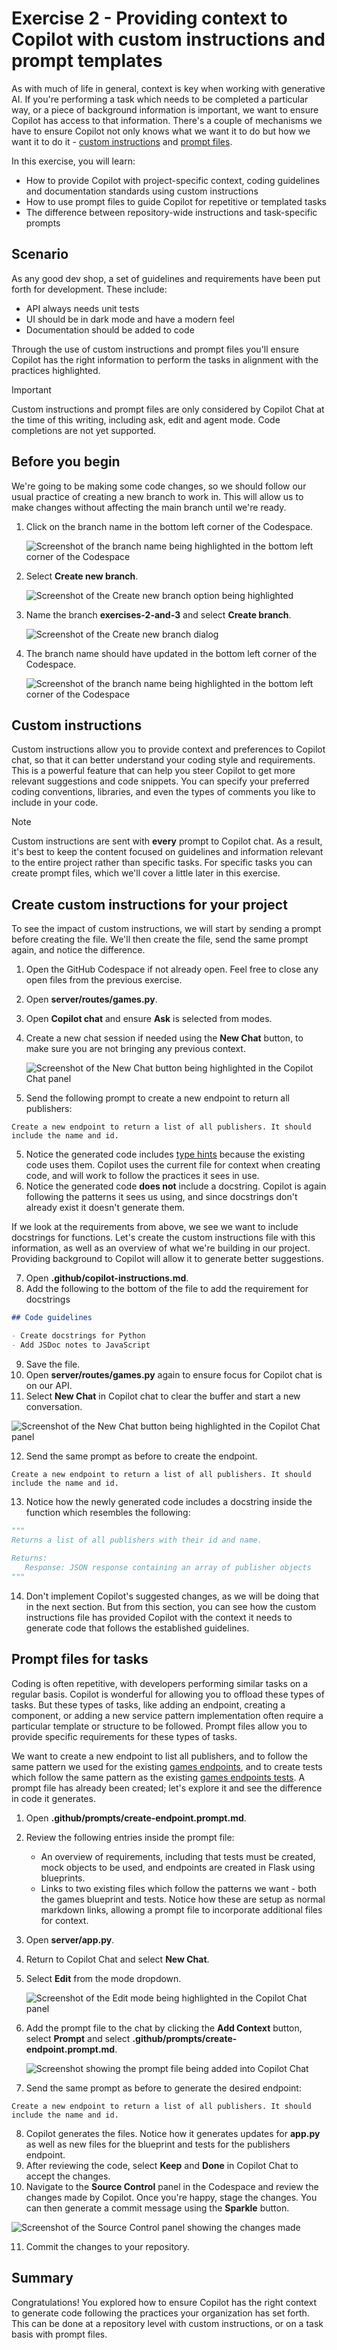 # Exercise 2 - Providing context to Copilot with custom instructions and prompt templates

As with much of life in general, context is key when working with generative AI. If you're performing a task which needs to be completed a particular way, or a piece of background information is important, we want to ensure Copilot has access to that information. There's a couple of mechanisms we have to ensure Copilot not only knows what we want it to do but how we want it to do it - [custom instructions](https://code.visualstudio.com/docs/copilot/copilot-customization) and [prompt files](https://code.visualstudio.com/docs/copilot/copilot-customization#_reusable-prompt-files-experimental).

In this exercise, you will learn:
- How to provide Copilot with project-specific context, coding guidelines and documentation standards using custom instructions
- How to use prompt files to guide Copilot for repetitive or templated tasks
- The difference between repository-wide instructions and task-specific prompts

## Scenario

As any good dev shop, a set of guidelines and requirements have been put forth for development. These include:

- API always needs unit tests
- UI should be in dark mode and have a modern feel
- Documentation should be added to code

Through the use of custom instructions and prompt files you'll ensure Copilot has the right information to perform the tasks in alignment with the practices highlighted.

> [!IMPORTANT]
> Custom instructions and prompt files are only considered by Copilot Chat at the time of this writing, including ask, edit and agent mode. Code completions are not yet supported. 

## Before you begin

We're going to be making some code changes, so we should follow our usual practice of creating a new branch to work in. This will allow us to make changes without affecting the main branch until we're ready.

1. Click on the branch name in the bottom left corner of the Codespace.

   ![Screenshot of the branch name being highlighted in the bottom left corner of the Codespace](images/change-branch-1.png)

2. Select **Create new branch**.

   ![Screenshot of the Create new branch option being highlighted](images/change-branch-2.png)

3. Name the branch **exercises-2-and-3** and select **Create branch**.

   ![Screenshot of the Create new branch dialog](images/change-branch-3.png)

4. The branch name should have updated in the bottom left corner of the Codespace.

   ![Screenshot of the branch name being highlighted in the bottom left corner of the Codespace](images/change-branch-4.png)

## Custom instructions

Custom instructions allow you to provide context and preferences to Copilot chat, so that it can better understand your coding style and requirements. This is a powerful feature that can help you steer Copilot to get more relevant suggestions and code snippets. You can specify your preferred coding conventions, libraries, and even the types of comments you like to include in your code.

> [!NOTE]
> Custom instructions are sent with **every** prompt to Copilot chat. As a result, it's best to keep the content focused on guidelines and information relevant to the entire project rather than specific tasks. For specific tasks you can create prompt files, which we'll cover a little later in this exercise.

## Create custom instructions for your project

To see the impact of custom instructions, we will start by sending a prompt before creating the file. We'll then create the file, send the same prompt again, and notice the difference.

1. Open the GitHub Codespace if not already open. Feel free to close any open files from the previous exercise.
2. Open **server/routes/games.py**.
3. Open **Copilot chat** and ensure **Ask** is selected from modes.
4. Create a new chat session if needed using the **New Chat** button, to make sure you are not bringing any previous context.

   ![Screenshot of the New Chat button being highlighted in the Copilot Chat panel](images/copilot-new-chat.png)

5. Send the following prompt to create a new endpoint to return all publishers:

```plaintext
Create a new endpoint to return a list of all publishers. It should include the name and id.
```

5. Notice the generated code includes [type hints](https://docs.python.org/3/library/typing.html) because the existing code uses them. Copilot uses the current file for context when creating code, and will work to follow the practices it sees in use.
6. Notice the generated code **does not** include a docstring. Copilot is again following the patterns it sees us using, and since docstrings don't already exist it doesn't generate them.

If we look at the requirements from above, we see we want to include docstrings for functions. Let's create the custom instructions file with this information, as well as an overview of what we're building in our project. Providing background to Copilot will allow it to generate better suggestions.

7. Open **.github/copilot-instructions.md**.
8. Add the following to the bottom of the file to add the requirement for docstrings

```markdown
## Code guidelines

- Create docstrings for Python
- Add JSDoc notes to JavaScript
```

9. Save the file.
10. Open **server/routes/games.py** again to ensure focus for Copilot chat is on our API.
11. Select **New Chat** in Copilot chat to clear the buffer and start a new conversation.

   ![Screenshot of the New Chat button being highlighted in the Copilot Chat panel](images/copilot-new-chat.png)

12. Send the same prompt as before to create the endpoint.

```plaintext
Create a new endpoint to return a list of all publishers. It should include the name and id.
```

13. Notice how the newly generated code includes a docstring inside the function which resembles the following:

   ```python
   """
   Returns a list of all publishers with their id and name.
    
   Returns:
      Response: JSON response containing an array of publisher objects
   """
   ```

14. Don't implement Copilot's suggested changes, as we will be doing that in the next section. But from this section, you can see how the custom instructions file has provided Copilot with the context it needs to generate code that follows the established guidelines.

## Prompt files for tasks

Coding is often repetitive, with developers performing similar tasks on a regular basis. Copilot is wonderful for allowing you to offload these types of tasks. But these types of tasks, like adding an endpoint, creating a component, or adding a new service pattern implementation often require a particular template or structure to be followed. Prompt files allow you to provide specific requirements for these types of tasks.

We want to create a new endpoint to list all publishers, and to follow the same pattern we used for the existing [games endpoints](../server/routes/games.py), and to create tests which follow the same pattern as the existing [games endpoints tests](../server/tests/test_routes/test_games.py). A prompt file has already been created; let's explore it and see the difference in code it generates.

1. Open **.github/prompts/create-endpoint.prompt.md**.
2. Review the following entries inside the prompt file:

   - An overview of requirements, including that tests must be created, mock objects to be used, and endpoints are created in Flask using blueprints.
   - Links to two existing files which follow the patterns we want - both the games blueprint and tests. Notice how these are setup as normal markdown links, allowing a prompt file to incorporate additional files for context.

3. Open **server/app.py**.
4. Return to Copilot Chat and select **New Chat**.
5. Select **Edit** from the mode dropdown.

   ![Screenshot of the Edit mode being highlighted in the Copilot Chat panel](images/copilot-edits.png)

6. Add the prompt file to the chat by clicking the **Add Context** button, select **Prompt** and select **.github/prompts/create-endpoint.prompt.md**.

   ![Screenshot showing the prompt file being added into Copilot Chat](images/copilot-add-prompt-file.png)

7. Send the same prompt as before to generate the desired endpoint:

```plaintext
Create a new endpoint to return a list of all publishers. It should include the name and id.
```

8. Copilot generates the files. Notice how it generates updates for **app.py** as well as new files for the blueprint and tests for the publishers endpoint.
9. After reviewing the code, select **Keep** and **Done** in Copilot Chat to accept the changes.
10. Navigate to the **Source Control** panel in the Codespace and review the changes made by Copilot. Once you're happy, stage the changes. You can then generate a commit message using the **Sparkle** button.

   ![Screenshot of the Source Control panel showing the changes made](images/source-control-changes.png)

11. Commit the changes to your repository.

## Summary

Congratulations! You explored how to ensure Copilot has the right context to generate code following the practices your organization has set forth. This can be done at a repository level with custom instructions, or on a task basis with prompt files.
